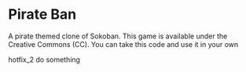# Pirate Ban

A pirate themed clone of Sokoban. This game is available under the
 Creative Commons (CC). You can take this code and use it in your own

hotfix_2 do something
